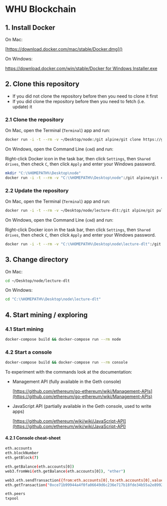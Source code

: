 # WHU Blockchain

## 1. Install Docker

On Mac:

[https://download.docker.com/mac/stable/Docker.dmg]()

On Windows:

[https://download.docker.com/win/stable/Docker for Windows Installer.exe]()

## 2. Clone this repository

- If you did not clone the repository before then you need to clone it first
- If you did clone the repository before then you need to fetch (i.e. update) it

### 2.1 Clone the repository

On Mac, open the Terminal (`Terminal`) app and run:

```sh
docker run -i -t --rm -v ~/Desktop/node:/git alpine/git clone https://github.com/gorankarlic/lecture-dlt.git
```

On Windows, open the Command Line (`cmd`) and run:

Right-click Docker icon in the task bar, then click `Settings`, then `Shared drives`, then check `C`, then click `Apply` and enter your Windows password.

```sh
mkdir "C:\%HOMEPATH%\Desktop\node"
docker run -i -t --rm -v "C:\%HOMEPATH%\Desktop\node":/git alpine/git clone https://github.com/gorankarlic/lecture-dlt.git
```

### 2.2 Update the repository

On Mac, open the Terminal (`Terminal`) app and run:

```sh
docker run -i -t --rm -v ~/Desktop/node/lecture-dlt:/git alpine/git pull --all
```

On Windows, open the Command Line (`cmd`) and run:

Right-click Docker icon in the task bar, then click `Settings`, then `Shared drives`, then check `C`, then click `Apply` and enter your Windows password.

```sh
docker run -i -t --rm -v "C:\%HOMEPATH%\Desktop\node\lecture-dlt":/git alpine/git pull --all
```

## 3. Change directory

On Mac:

```sh
cd ~/Desktop/node/lecture-dlt
```

On Windows:

```sh
cd "C:\%HOMEPATH%\Desktop\node\lecture-dlt"
```

## 4. Start mining / exploring

### 4.1 Start mining

```sh
docker-compose build && docker-compose run --rm node
```

### 4.2 Start a console

```sh
docker-compose build && docker-compose run --rm console
```

To experiment with the commands look at the documentation:

- Management API (fully available in the Geth console)

  [https://github.com/ethereum/go-ethereum/wiki/Management-APIs](https://github.com/ethereum/go-ethereum/wiki/Management-APIs)

- JavaScript API (partially available in the Geth console, used to write apps)

  [https://github.com/ethereum/wiki/wiki/JavaScript-API](https://github.com/ethereum/wiki/wiki/JavaScript-API)

#### 4.2.1 Console cheat-sheet

```sh
eth.accounts
eth.blockNumber
eth.getBlock(7)

eth.getBalance(eth.accounts[0])
web3.fromWei(eth.getBalance(eth.accounts[0]), "ether")

web3.eth.sendTransaction({from:eth.accounts[0],to:eth.accounts[0],value:1})
eth.getTransaction("0xce71b99944a4f0fa06649d6c236e717b18fde34b55a2e89924ad7c0d3bc8c710")

eth.peers
txpool
```